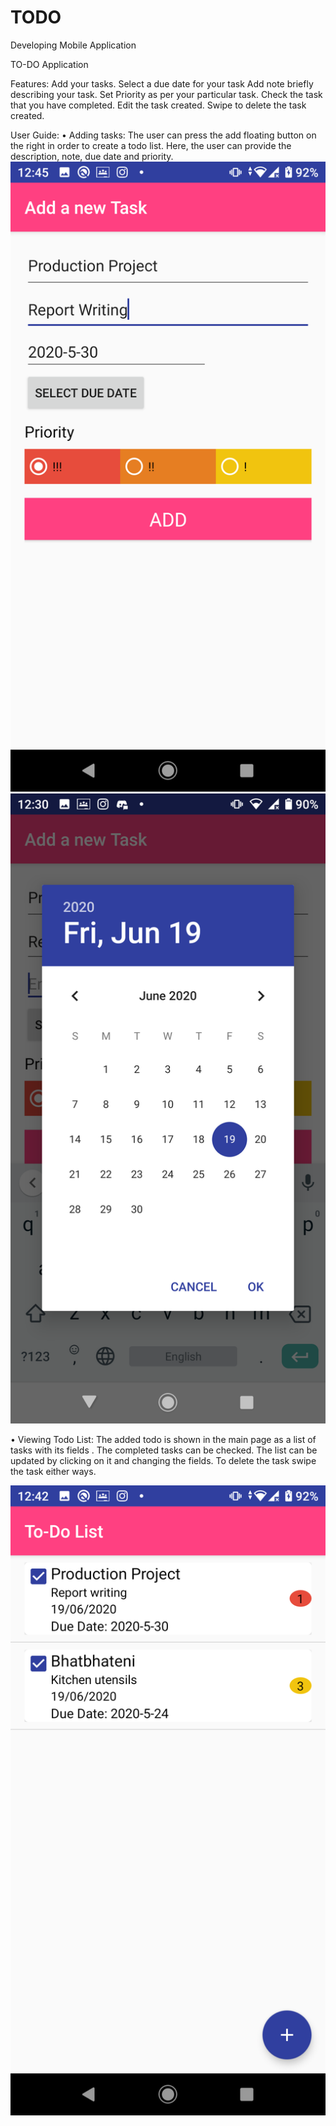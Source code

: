 # TODO

Developing Mobile Application

TO-DO Application

Features:
Add your tasks.
Select a due date for your task
Add note briefly describing your task.
Set Priority as per your particular task.
Check the task that you have completed.
Edit the task created.
Swipe to delete the task created.

User Guide:
•	Adding tasks: 
The user can press the add floating button on the right in order to create a todo list. Here, the user can provide the description, note, due date and priority.
![Adding tasks](screenshots/2.png)
![Setting date](screenshots/1.png)

•	Viewing Todo List:
The added todo is shown in the main page as a list of tasks with its fields .
The completed tasks can be checked.
The list can be updated by clicking on it and changing the fields.
To delete the task swipe the task either ways.

![Task list](screenshots/3.png)
